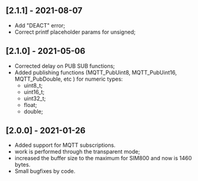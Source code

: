 ## [2.1.1] - 2021-08-07
- Add "DEACT" error;
- Correct printf placeholder params for unsigned;

## [2.1.0] - 2021-05-06
- Corrected delay on PUB SUB functions;
- Added publishing functions (MQTT_PubUint8, MQTT_PubUint16, MQTT_PubDouble, etc ) for numeric types:
    - uint8_t;
    - uint16_t;
    - uint32_t;
    - float;
    - double;

## [2.0.0] - 2021-01-26
- Added support for MQTT subscriptions.
- work is performed through the transparent mode;
- increased the buffer size to the maximum for SIM800 and now is 1460 bytes.
- Small bugfixes by code.
